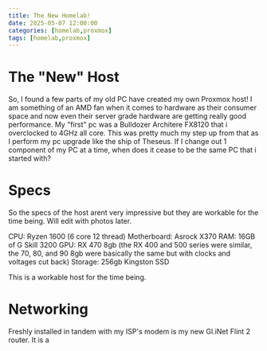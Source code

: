 ```yaml
---
title: The New Homelab!
date: 2025-05-07 12:00:00 
categories: [homelab,proxmox]
tags: [homelab,proxmox]
---
```


# The "New" Host
So, I found a few parts of my old PC have created my own Proxmox host! I am something of an AMD fan when it comes to hardware as their consumer space and now even their server grade hardware are getting really good performance. My "first" pc was a Bulldozer Architere FX8120 that i overclocked to 4GHz all core. This was pretty much my step up from that as I perform my pc upgrade like the ship of Theseus. If I change out 1 component of my PC at a time, when does it cease to be the same PC that i started with?

# Specs
So the specs of the host arent very impressive but they are workable for the time being. Will edit with photos later.

CPU: Ryzen 1600 (6 core 12 thread)
Motherboard: Asrock X370 
RAM: 16GB of G Skill 3200 
GPU: RX 470 8gb (the RX 400 and 500 series were similar, the 70, 80, and 90 8gb were basically the same but with clocks and voltages cut back)
Storage: 256gb Kingston SSD 

This is a workable host for the time being. 

# Networking
Freshly installed in tandem with my ISP's modem is my new Gl.iNet Flint 2 router. It is a 
